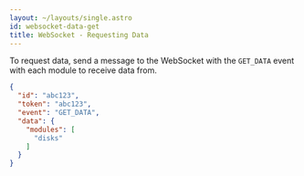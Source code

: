 ```yaml
---
layout: ~/layouts/single.astro
id: websocket-data-get
title: WebSocket - Requesting Data
---
```


To request data, send a message to the WebSocket with the `GET_DATA` event with each module to receive data from.

```json
{
  "id": "abc123",
  "token": "abc123",
  "event": "GET_DATA",
  "data": {
    "modules": [
      "disks"
    ]
  }
}
```
